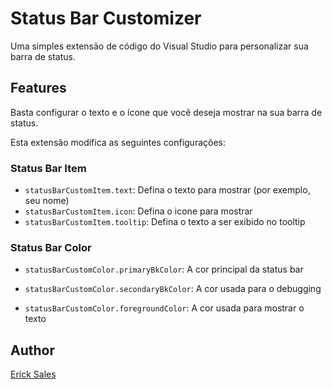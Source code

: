 # Status Bar Customizer

Uma simples extensão de código do Visual Studio para personalizar sua barra de status.

## Features

Basta configurar o texto e o ícone que você deseja mostrar na sua barra de status.

Esta extensão modifica as seguintes configurações:

### Status Bar Item

* `statusBarCustomItem.text`: Defina o texto para mostrar (por exemplo, seu nome)
* `statusBarCustomItem.icon`: Defina o icone para mostrar
* `statusBarCustomItem.tooltip`: Defina o texto a ser exibido no tooltip 
### Status Bar Color

* `statusBarCustomColor.primaryBkColor`: A cor principal da status bar

* `statusBarCustomColor.secondaryBkColor`: A cor usada para o debugging

* `statusBarCustomColor.foregroundColor`: A cor usada para mostrar o texto

## Author

[Erick Sales](https://github.com/ericksalec)